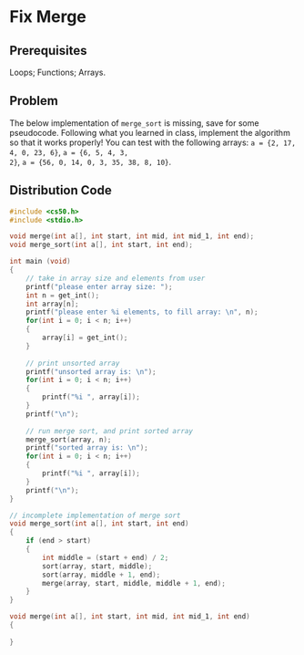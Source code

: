 # Fix Merge

## Prerequisites
Loops; Functions; Arrays.

## Problem
The below implementation of <code>merge_sort</code> is missing, save for some pseudocode. Following what you learned in class, implement the algorithm so that it works properly! You can test with the following arrays: <code>a = {2, 17, 4, 0, 23, 6}</code>, <code>a = {6, 5, 4, 3, 2}</code>, <code>a = {56, 0, 14, 0, 3, 35, 38, 8, 10}</code>.

## Distribution Code
```c
#include <cs50.h>
#include <stdio.h>

void merge(int a[], int start, int mid, int mid_1, int end);
void merge_sort(int a[], int start, int end);

int main (void)
{
    // take in array size and elements from user
    printf("please enter array size: ");
    int n = get_int();
    int array[n];
    printf("please enter %i elements, to fill array: \n", n);
    for(int i = 0; i < n; i++)
    {
        array[i] = get_int();
    }
    
    // print unsorted array
    printf("unsorted array is: \n");
    for(int i = 0; i < n; i++)
    {
        printf("%i ", array[i]);
    }
    printf("\n");
    
    // run merge sort, and print sorted array
    merge_sort(array, n);
    printf("sorted array is: \n");
    for(int i = 0; i < n; i++)
    {
        printf("%i ", array[i]);
    }
    printf("\n");
}

// incomplete implementation of merge sort
void merge_sort(int a[], int start, int end)
{    
    if (end > start)
    {
        int middle = (start + end) / 2;
        sort(array, start, middle);
        sort(array, middle + 1, end);
        merge(array, start, middle, middle + 1, end);
    }
}

void merge(int a[], int start, int mid, int mid_1, int end)
{
    
}
```